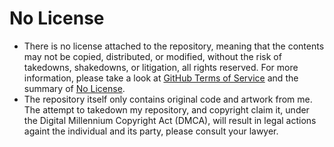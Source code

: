 # **No License**

- There is no license attached to the repository, meaning that the contents may not be copied, distributed, or modified, without the risk of takedowns, shakedowns, or litigation, all rights reserved. For more information, please take a look at [GitHub Terms of Service](https://docs.github.com/en/free-pro-team@latest/github/site-policy/github-terms-of-service) and the summary of [No License](https://choosealicense.com/no-permission/).
- The repository itself only contains original code and artwork from me. The attempt to takedown my repository, and copyright claim it, under the Digital Millennium Copyright Act (DMCA), will result in legal actions againt the individual and its party, please consult your lawyer.
